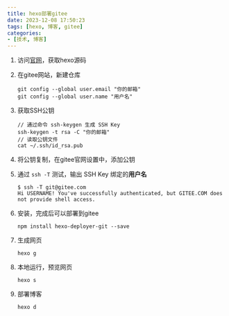 ```yaml
---
title: hexo部署gitee
date: 2023-12-08 17:50:23
tags: [hexo, 博客, gitee]
categories:
- [技术, 博客]
---
```


1. 访问[官网](https://hexo.io/zh-cn/index.html)，获取hexo源码

2. 在gitee网站，新建仓库

   ```
   git config --global user.email "你的邮箱"
   git config --global user.name "用户名"
   ```

3. 获取SSH公钥

   ```
   // 通过命令 ssh-keygen 生成 SSH Key
   ssh-keygen -t rsa -C "你的邮箱"
   // 读取公钥文件
   cat ~/.ssh/id_rsa.pub
   ```

4. 将公钥复制，在gitee官网设置中，添加公钥

5. 通过 `ssh -T` 测试，输出 SSH Key 绑定的**用户名**

   ```
   $ ssh -T git@gitee.com
   Hi USERNAME! You've successfully authenticated, but GITEE.COM does not provide shell access.
   ```

6. 安装，完成后可以部署到gitee

   ```
   npm install hexo-deployer-git --save
   ```

7. 生成网页

   ```
   hexo g
   ```

8. 本地运行，预览网页

   ```
   hexo s
   ```

9. 部署博客

   ```
   hexo d
   ```

